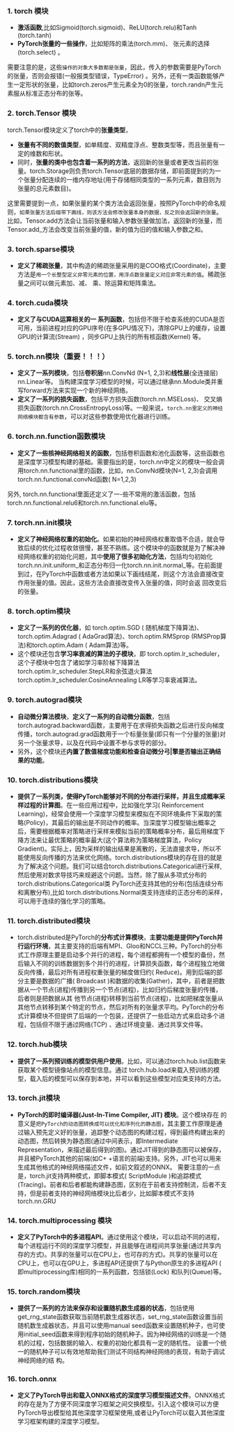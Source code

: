 ### 1. torch 模块

* **激活函数**,比如Sigmoid(torch.sigmoid)、ReLU(torch.relu)和Tanh (torch.tanh) 
* **PyTorch张量的一些操作**，比如矩阵的乘法(torch.mm)、 张元素的选择(torch.select) 。

需要注意的是，这些`操作的对象大多数都是张量`，因此，传入的参数需要是PyTorch的张量，否则会报错(一般报类型错误，TypeError) 。另外，还有一类函数能够产生一定形状的张量，比如torch.zeros产生元素全为0的张量，torch.randn产生元素服从标准正态分布的张等。

### 2. torch.Tensor 模块
torch.Tensor模块定义了torch中的**张量类型**，
* **张量有不同的数值类型**，如单精度、双精度浮点、整数类型等，而且张量有一定的维数和形状。
* 同时，**张量的类中也包含着一系列的方法**，返回新的张量或者更改当前的张量。torch.Storage则负责torch.Tensor底层的数据存储，即前面提到的为一个张量分配连续的一维内存地址(用于存储相同类型的一系列元素，数目则为张量的总元素数目)。

这里需要提到一点，如果张量的某个类方法会返回张量，按照PyTorch中的命名规则，`如果张量方法后缀带下画线，则该方法会修改张量本身的数据，反之则会返回新的张量`。比如，Tensor.add方法会让当前张量和输入参数张量做加法，返回新的张量，而Tensor.add_方法会改变当前张量的值，新的值为旧的值和输入参数之和。


### 3. torch.sparse模块
* **定义了稀疏张量**，其中构造的稀疏张量采用的是COO格式(Coordinate)，主要方法是`用一个长整型定义非零元素的位置，用浮点数张量定义对应非零元素的值`。稀疏张量之间可以做元素加、减、 乘、除运算和矩阵乘法。

### 4. torch.cuda模块
* **定义了与CUDA运算相关的一
系列函数**，包括但不限于检查系统的CUDA是否可用，当前进程对应的GPU序号(在多GPU情况下)，清除GPU上的缓存，设置GPU的计算流(Stream) ，同步GPU上执行的所有核函数(Kernel) 等。

###  5. torch.nn模块（重要！！！）
* **定义了一系列模块**，包括**卷积层**nn.ConvNd (N=1, 2,3)和**线性层**(全连接层) nn.Linear等。 当构建深度学习模型的时候，可以通过继承nn.Module类并重写forward方法来实现一个新的神经网络。
* **定义了一系列的损失函数**，包括平方损失函数(torch.nn.MSELoss)、 交叉熵损失函数(torch.nn.CrossEntropyLoss)等。一般来说，`torch.nn里定义的神经网络模块都含有参数`，可以对这些参数使用优化器进行训练。

### 6. torch.nn.function函数模块
* **定义了一些核神经网络相关的函数**，包括卷积函数和池化函数等，这些函数也是深度学习模型构建的基础。需要指出的是，torch.nn中定义的模块一般会调用torch.nn.functional里的函数，比如，nn.ConvNd模块(N=1, 2,3)会调用torch.nn.functional.convNd函数( N=1,2,3)

另外, torch.nn.functional里面还定义了一-些不常用的激活函数，包括torch.nn.functional.relu6和torch.nn.functional.elu等。

### 7. torch.nn.init模块
* **定义了神经网络权重的初始化**。如果初始的神经网络权重取值不合适，就会导致后续的优化过程收敛很慢，甚至不熟练。这个模块中的函数就是为了解决神经网络权重的初始化问题，其中**使用了很多初始化方法**，包括均匀初始化torch.nn.init.uniform_和正态分布归一化torch.nn.init.normal_等。在前面提到过，在PyTorch中函数或者方法如果以下画线结尾，则这个方法会直接改变作用张量的值。因此，这些方法会直接改变传入张量的值，同时会返
回改变后的张量。

### 8. torch.optim模块
* **定义了一系列的优化器**，如
torch.optim.SGD ( 随机梯度下降算法)、torch.optim.Adagrad ( AdaGrad算法)、torch.optim.RMSprop (RMSProp算法)和torch.optim.Adam ( Adam算法)等。
* 这个模块还包含**学习率衰减的算法的子模块**，即 torch.optim.lr\_scheduler，这个子模块中包含了诸如学习率阶梯下降算法torch.optim.Ir\_scheduler.StepLR和余弦退火算法torch.optim.lr\_scheduler.CosineAnnealing LR等学习率衰减算法。
### 9. torch.autograd模块
* **自动微分算法模块**，**定义了一系列的自动微分函数**，包括torch.autograd.backward函数，主要用于在求得损失函数之后进行反向梯度传播，torch.autograd.grad函数用于一个标量张量(即只有一个分量的张量)对另一个张量求导，以及在代码中设置不参与求导的部分。
* 另外，这个模块还**内置了数值梯度功能和检查自动微分弓|擎是否输出正确结果的功能**。

### 10. torch.distributions模块
* **提供了一系列类，使得PyTorch能够对不同的分布进行采样，并且生成概率采样过程的计算图**。在一些应用过程中，比如强化学习( Reinforcement Learning)，经常会使用一个深度学习模型来模拟在不同环境条件下采取的策略(Policy)，其最后的输出是不同动作的概率。当深度学习模型输出概率之后，需要根据概率对策略进行采样来模拟当前的策略概率分布，最后用梯度下降方法来让最优策略的概率最大(这个算法称为策略梯度算法，Policy Gradient)。实际上，因为采样的输出结果是离散的，无法直接求导，所以不能使用反向传播的方法来优化网络。torch.distributions模块的存在目的就是为了解决这个问题。我们可以结合torch.distributions.Categorical进行采样,然后使用对数求导技巧来规避这个问题。当然，除了服从多项式分布的torch.distributions.Categorical类
PyTorch还支持其他的分布(包括连续分布和离散分布),比如
torch.distributions.Normal类支持连续的正态分布的采样，可以用于连续的强化学习的策略。

### 11. torch.distributed模块
* torch.distributed是PyTorch的**分布式计算模块**，**主要功能是提供PyTorch并行运行环境**，其主要支持的后端有MPI、Gloo和NCCL三种。PyTorch的分布式工作原理主要是启动多个并行的进程，每个进程都拥有一个模型的备份，然后输入不同的训练数据到多个并行的进程，计算损失函数，每个进程独立地做反向传播，最后对所有进程权重张量的梯度做归约( Reduce)。用到后端的部分主要是数据的广播( Broadcast )和数据的收集(Gather)，其中，前者是把数据从一个节点(进程)传播到另一个节点(进程)，比如归约后梯度张量的传播，后者则是把数据从其
他节点(进程)转移到当前节点(进程)，比如把梯度张量从其他节点转移到某个特定的节点，然后对所有的张量求平均。PyTorch的分布式计算模块不但提供了后端的一个包装，还提供了一些启动方式来启动多个进程，包括但不限于通过网络(TCP) 、通过环境变量、通过共享文件等。

### 12. torch.hub模块
* **提供了一系列预训练的模型供用户使用**。比如，可以通过torch.hub.list函数来获取某个模型镜像站点的模型信息。通过
torch.hub.load来载入预训练的模型，载入后的模型可以保存到本地，并可以看到这些模型对应类支持的方法。

### 13. torch.jit模块
* **PyTorch的即时编译器(Just-In-Time Compiler, JIT) 模块**。这个模块存在
的意义是``把PyTorch的动态图转换成可以优化和序列化的静态图``，其主要工作原理是通过输入预先定义好的张量，追踪整个动态图的构建过程，得到最终构建出来的动态图，然后转换为静态图(通过中间表示，即Intermediate Representation，来描述最后得到的图)。通过JIT得到的静态图可以被保存，并且被PyTorch其他的前端(如C+ +语言的前端)支持。另外，JIT也可以用来生成其他格式的神经网络描述文件，如前文叙述的ONNX。
需要注意的一点是，torch.jit支持两种模式，即脚本模式( ScriptModule )和追踪模式(Tracing)。前者和后者都能构建静态图，区别在于前者支持控制流，后者不支持，但是前者支持的神经网络模块比后者少，比如脚本模式不支持torch.nn.GRU 

### 14. torch.multiprocessing 模块
* **定义了PyTorch中的多进程API**。通过使用这个模块，可以启动不同的进程，每个进程运行不同的深度学习模型，并且能够在进程间共享张量(通过共享内存的方式)。共享的张量可以在CPU上，也可存的方式)。共享的张量可以在CPU上，也可以在GPU上，多进程API还提供了与Python原生的多进程API ( 即multiprocessing库)相同的一系列函数，包括锁(Lock) 和队列(Queue)等。
### 15. torch.random模块
* **提供了一系列的方法来保存和设置随机数生成器的状态**，包括使用get_rng_state函数获取当前随机数生成器状态，set_rng_state函数设置当前随机数生成器状态，并且可以使用manual seed函数来设置随机种子，也可使用initial_seed函数来得到程序初始的随机种子。因为神经网络的训练是一个随机的过程，包括数据的输入、权重的初始化都具有一定的随机性。 设置一个统一的随机种子可以有效地帮助我们测试不同结构神经网络的表现，有助于调试神经网络的结
构。

### 16. torch.onnx
* **定义了PyTorch导出和载入ONNX格式的深度学习模型描述文件**。ONNX格式的存在是为了方便不同深度学习框架之间交换模型。引入这个模块可以方便PyTorch导出模型给其他深度学习框架使用,或者让PyTorch可以载入其他深度学习框架构建的深度学习模型。

